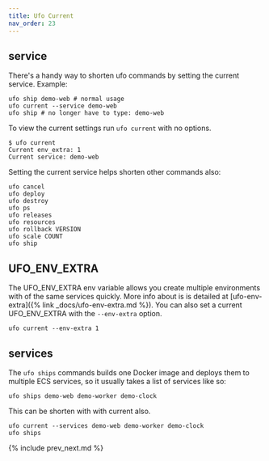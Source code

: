 ```yaml
---
title: Ufo Current
nav_order: 23
---
```


## service

There's a handy way to shorten ufo commands by setting the current service.  Example:

    ufo ship demo-web # normal usage
    ufo current --service demo-web
    ufo ship # no longer have to type: demo-web

To view the current settings run `ufo current` with no options.

    $ ufo current
    Current env_extra: 1
    Current service: demo-web

Setting the current service helps shorten other commands also:

    ufo cancel
    ufo deploy
    ufo destroy
    ufo ps
    ufo releases
    ufo resources
    ufo rollback VERSION
    ufo scale COUNT
    ufo ship

## UFO_ENV_EXTRA

The UFO_ENV_EXTRA env variable allows you create multiple environments with of the same services quickly.  More info about is is detailed at [ufo-env-extra]({% link _docs/ufo-env-extra.md %}).  You can also set a current UFO_ENV_EXTRA with the `--env-extra` option.

    ufo current --env-extra 1

## services

The `ufo ships` commands builds one Docker image and deploys them to multiple ECS services, so it usually takes a list of services like so:

    ufo ships demo-web demo-worker demo-clock

This can be shorten with with current also.

    ufo current --services demo-web demo-worker demo-clock
    ufo ships

{% include prev_next.md %}
